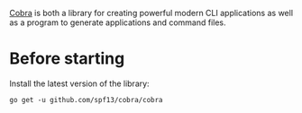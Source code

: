 [Cobra](https://github.com/spf13/cobra) is both a library for creating powerful modern CLI applications as well as a program to generate applications and command files.
# Before starting
Install the latest version of the library:

    go get -u github.com/spf13/cobra/cobra
